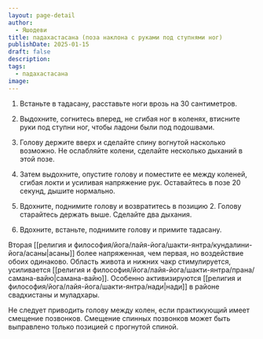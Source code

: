 ```yaml
---
layout: page-detail
author:
  - Яшодеви
title: падахастасана (поза наклона с руками под ступнями ног)
publishDate: 2025-01-15
draft: false
description: 
tags:
  - падахастасана
image:
---
```

1. Встаньте в тадасану, расставьте ноги врозь на 30 сантиметров. 

2. Выдохните, согнитесь вперед, не сгибая ног в коленях, втисните руки под ступни ног, чтобы ладони были под подошвами. 

3. Голову держите вверх и сделайте спину вогнутой насколько возможно. Не ослабляйте колени, сделайте несколько дыханий в этой позе. 

4. Затем выдохните, опустите голову и поместите ее между коленей, сгибая локти и усиливая напряжение рук. Оставайтесь в позе 20 секунд, дышите нормально. 

5. Вдохните, поднимите голову и возвратитесь в позицию 2. Голову старайтесь держать выше. Сделайте два дыхания. 

6. Вдохните, встаньте, поднимите голову и примите тадасану. 

Вторая [[религия и философия/йога/лайя-йога/шакти-янтра/кундалини-йога/асаны|асаны]] более напряженная, чем первая, но воздействие обоих одинаково. Область живота и нижних чакр стимулируется, усиливается [[религия и философия/йога/лайя-йога/шакти-янтра/прана/самана-вайю|самана-вайю]]. Особенно активизируются [[религия и философия/йога/лайя-йога/шакти-янтра/нади|нади]] в районе свадхистаны и муладхары. 

Не следует приводить голову между колен, если практикующий имеет смещение позвонков. Смещение спинных позвонков может быть выправлено только позицией с прогнутой спиной.